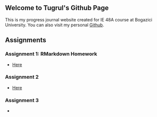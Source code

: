 ## Welcome to Tugrul's Github Page

This is my progress journal website created for IE 48A course at Bogazici University. You can also visit my personal [Github](https://github.com/tugrulozsoy).

## Assignments

### Assignment 1: RMarkdown Homework
- [Here](https://pjournal.github.io/boun01-tugrulozsoy/RMarkdown_Homework.html)

### Assignment 2
- [Here]()

### Assignment 3
- 
